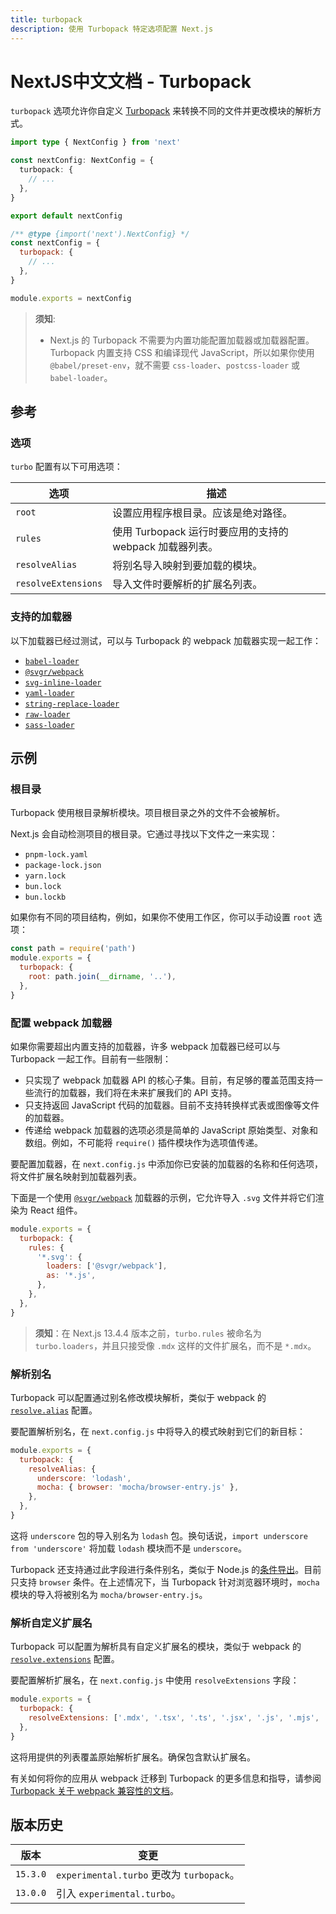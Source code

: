 ```yaml
---
title: turbopack
description: 使用 Turbopack 特定选项配置 Next.js
---
```


# NextJS中文文档 - Turbopack

`turbopack` 选项允许你自定义 [Turbopack](/nextjs-cn/app/api-reference/turbopack) 来转换不同的文件并更改模块的解析方式。

```ts switcher/nextjs-cn/
import type { NextConfig } from 'next'

const nextConfig: NextConfig = {
  turbopack: {
    // ...
  },
}

export default nextConfig
```

```js switcher
/** @type {import('next').NextConfig} */
const nextConfig = {
  turbopack: {
    // ...
  },
}

module.exports = nextConfig
```

> **须知**:
>
> - Next.js 的 Turbopack 不需要为内置功能配置加载器或加载器配置。Turbopack 内置支持 CSS 和编译现代 JavaScript，所以如果你使用 `@babel/preset-env`，就不需要 `css-loader`、`postcss-loader` 或 `babel-loader`。

## 参考

### 选项

`turbo` 配置有以下可用选项：

| 选项                | 描述                                                     |
| ------------------- | -------------------------------------------------------- |
| `root`              | 设置应用程序根目录。应该是绝对路径。                     |
| `rules`             | 使用 Turbopack 运行时要应用的支持的 webpack 加载器列表。 |
| `resolveAlias`      | 将别名导入映射到要加载的模块。                           |
| `resolveExtensions` | 导入文件时要解析的扩展名列表。                           |

### 支持的加载器

以下加载器已经过测试，可以与 Turbopack 的 webpack 加载器实现一起工作：

- [`babel-loader`](https://www.npmjs.com/package/babel-loader)
- [`@svgr/webpack`](https://www.npmjs.com/package/@svgr/webpack)
- [`svg-inline-loader`](https://www.npmjs.com/package/svg-inline-loader)
- [`yaml-loader`](https://www.npmjs.com/package/yaml-loader)
- [`string-replace-loader`](https://www.npmjs.com/package/string-replace-loader)
- [`raw-loader`](https://www.npmjs.com/package/raw-loader)
- [`sass-loader`](https://www.npmjs.com/package/sass-loader)

## 示例

### 根目录

Turbopack 使用根目录解析模块。项目根目录之外的文件不会被解析。

Next.js 会自动检测项目的根目录。它通过寻找以下文件之一来实现：

- `pnpm-lock.yaml`
- `package-lock.json`
- `yarn.lock`
- `bun.lock`
- `bun.lockb`

如果你有不同的项目结构，例如，如果你不使用工作区，你可以手动设置 `root` 选项：

```js
const path = require('path')
module.exports = {
  turbopack: {
    root: path.join(__dirname, '..'),
  },
}
```

### 配置 webpack 加载器

如果你需要超出内置支持的加载器，许多 webpack 加载器已经可以与 Turbopack 一起工作。目前有一些限制：

- 只实现了 webpack 加载器 API 的核心子集。目前，有足够的覆盖范围支持一些流行的加载器，我们将在未来扩展我们的 API 支持。
- 只支持返回 JavaScript 代码的加载器。目前不支持转换样式表或图像等文件的加载器。
- 传递给 webpack 加载器的选项必须是简单的 JavaScript 原始类型、对象和数组。例如，不可能将 `require()` 插件模块作为选项值传递。

要配置加载器，在 `next.config.js` 中添加你已安装的加载器的名称和任何选项，将文件扩展名映射到加载器列表。

下面是一个使用 [`@svgr/webpack`](https://www.npmjs.com/package/@svgr/webpack) 加载器的示例，它允许导入 `.svg` 文件并将它们渲染为 React 组件。

```js
module.exports = {
  turbopack: {
    rules: {
      '*.svg': {
        loaders: ['@svgr/webpack'],
        as: '*.js',
      },
    },
  },
}
```

> **须知**：在 Next.js 13.4.4 版本之前，`turbo.rules` 被命名为 `turbo.loaders`，并且只接受像 `.mdx` 这样的文件扩展名，而不是 `*.mdx`。

### 解析别名

Turbopack 可以配置通过别名修改模块解析，类似于 webpack 的 [`resolve.alias`](https://webpack.js.org/configuration/resolve/#resolvealias) 配置。

要配置解析别名，在 `next.config.js` 中将导入的模式映射到它们的新目标：

```js
module.exports = {
  turbopack: {
    resolveAlias: {
      underscore: 'lodash',
      mocha: { browser: 'mocha/browser-entry.js' },
    },
  },
}
```

这将 `underscore` 包的导入别名为 `lodash` 包。换句话说，`import underscore from 'underscore'` 将加载 `lodash` 模块而不是 `underscore`。

Turbopack 还支持通过此字段进行条件别名，类似于 Node.js 的[条件导出](https://nodejs.org/docs/latest-v18.x/api/packages.html#conditional-exports)。目前只支持 `browser` 条件。在上述情况下，当 Turbopack 针对浏览器环境时，`mocha` 模块的导入将被别名为 `mocha/browser-entry.js`。

### 解析自定义扩展名

Turbopack 可以配置为解析具有自定义扩展名的模块，类似于 webpack 的 [`resolve.extensions`](https://webpack.js.org/configuration/resolve/#resolveextensions) 配置。

要配置解析扩展名，在 `next.config.js` 中使用 `resolveExtensions` 字段：

```js
module.exports = {
  turbopack: {
    resolveExtensions: ['.mdx', '.tsx', '.ts', '.jsx', '.js', '.mjs', '.json'],
  },
}
```

这将用提供的列表覆盖原始解析扩展名。确保包含默认扩展名。

有关如何将你的应用从 webpack 迁移到 Turbopack 的更多信息和指导，请参阅 [Turbopack 关于 webpack 兼容性的文档](https://turbo.build/pack/docs/migrating-from-webpack)。

## 版本历史

| 版本     | 变更                                      |
| -------- | ----------------------------------------- |
| `15.3.0` | `experimental.turbo` 更改为 `turbopack`。 |
| `13.0.0` | 引入 `experimental.turbo`。               |
